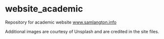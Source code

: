 # website_academic

Repository for academic website www.samlangton.info 

Additional images are courtesy of Unsplash and are credited in the site files.
